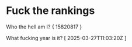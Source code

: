 # Fuck the rankings

Who the hell am I?
{ 15820817 }

What fucking year is it?
[ 2025-03-27T11:03:20Z ]
